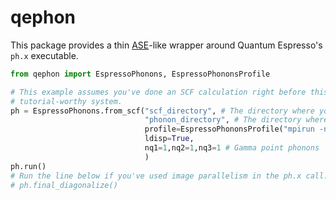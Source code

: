 # qephon

This package provides a thin [ASE](https://gitlab.com/ase/ase/)-like wrapper around Quantum Espresso's `ph.x` executable.

```python
from qephon import EspressoPhonons, EspressoPhononsProfile

# This example assumes you've done an SCF calculation right before this on some small
# tutorial-worthy system.
ph = EspressoPhonons.from_scf("scf_directory", # The directory where you've carried out the scf.
                              "phonon_directory", # The directory where you will carry out the phonon calculation.
                              profile=EspressoPhononsProfile("mpirun -np 2 ph.x".split()),
                              ldisp=True,
                              nq1=1,nq2=1,nq3=1 # Gamma point phonons
                              )
ph.run()
# Run the line below if you've used image parallelism in the ph.x call.
# ph.final_diagonalize()
```
